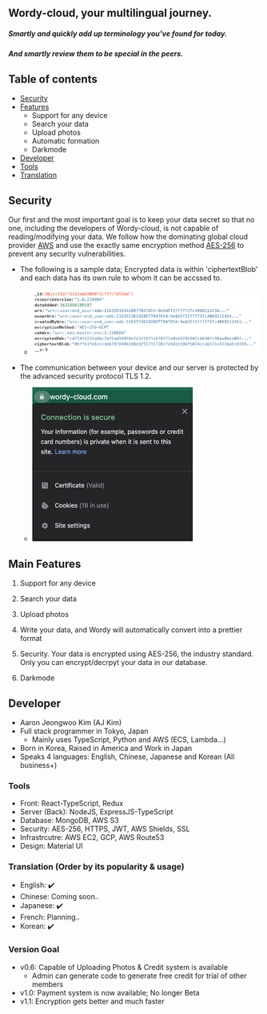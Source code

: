## Wordy-cloud, your multilingual journey.

##### Smartly and quickly add up terminology you've found for today.
##### And smartly review them to be special in the peers.

## Table of contents
* [Security](#Security)
* [Features](#Main-Features)
    * Support for any device
    * Search your data
    * Upload photos
    * Automatic formation
    * Darkmode
* [Developer](#Developer)
* [Tools](#Tools)
* [Translation](#translation-order-by-its-popularity--usage)

## Security
Our first and the most important goal is to keep your data secret so that no one, including the developers of Wordy-cloud, is not capable of reading/modifying your data. We follow how the dominating global cloud provider [AWS](https://aws.amazon.com/free) and use the exactly same encryption method [AES-256](https://docs.aws.amazon.com/AmazonS3/latest/userguide/UsingServerSideEncryption.html) to prevent any security vulnerabilities.

* The following is a sample data; Encrypted data is within 'ciphertextBlob' and each data has its own rule to whom it can be accssed to.
    * ![](https://github.com/PeacefulHaru/wordy/blob/master/img/security/aes256.jpeg)

* The communication between your device and our server is protected by the advanced security protocol TLS 1.2.
    * ![](https://github.com/PeacefulHaru/wordy/blob/master/img/security/https.jpeg)


## Main Features
1. Support for any device

2. Search your data

3. Upload photos

4. Write your data, and Wordy will automatically convert into a prettier format

5. Security. Your data is encrypted using AES-256, the industry standard.
Only you can encrypt/decrpyt your data in our database.

6. Darkmode

## Developer
- Aaron Jeongwoo Kim (AJ Kim)
- Full stack programmer in Tokyo, Japan
    * Mainly uses TypeScript, Python and AWS (ECS, Lambda...)
- Born in Korea, Raised in America and Work in Japan
- Speaks 4 languages: English, Chinese, Japanese and Korean (All business+)


### Tools
- Front: React-TypeScript, Redux
- Server (Back): NodeJS, ExpressJS-TypeScript
- Database: MongoDB, AWS S3
- Security: AES-256, HTTPS, JWT, AWS Shields, SSL
- Infrastrcutre: AWS EC2, GCP, AWS Route53
- Design: Material UI

### Translation (Order by its popularity & usage)
- English: ✔️
- Chinese: Coming soon..
- Japanese: ✔️
- French: Planning..
- Korean: ✔️


### Version Goal
- v0.6: Capable of Uploading Photos & Credit system is available
     * Admin can generate code to generate free credit for trial of other members
- v1.0: Payment system is now available; No longer Beta
- v1.1: Encryption gets better and much faster

